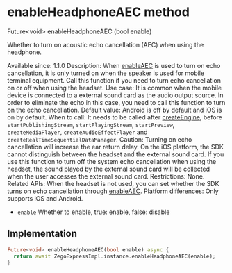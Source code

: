 


# enableHeadphoneAEC method








Future&lt;void> enableHeadphoneAEC
(bool enable)





<p>Whether to turn on acoustic echo cancellation (AEC) when using the headphone.</p>
<p>Available since: 1.1.0
Description: When <a href="../../zego_uikit_prebuilt_live_audio_room/ZegoExpressEnginePreprocess/enableAEC.md">enableAEC</a> is used to turn on echo cancellation, it is only turned on when the speaker is used for mobile terminal equipment. Call this function if you need to turn echo cancellation on or off when using the headset.
Use case: It is common when the mobile device is connected to a external sound card as the audio output source. In order to eliminate the echo in this case, you need to call this function to turn on the echo cancellation.
Default value: Android is off by default and iOS is on by default.
When to call: It needs to be called after <a class="deprecated" href="../../zego_uikit_prebuilt_live_audio_room/ZegoExpressEngine/createEngine.md">createEngine</a>, before <code>startPublishingStream</code>, <code>startPlayingStream</code>, <code>startPreview</code>, <code>createMediaPlayer</code>, <code>createAudioEffectPlayer</code> and <code>createRealTimeSequentialDataManager</code>.
Caution: Turning on echo cancellation will increase the ear return delay. On the iOS platform, the SDK cannot distinguish between the headset and the external sound card. If you use this function to turn off the system echo cancellation when using the headset, the sound played by the external sound card will be collected when the user accesses the external sound card.
Restrictions: None.
Related APIs: When the headset is not used, you can set whether the SDK turns on echo cancellation through <a href="../../zego_uikit_prebuilt_live_audio_room/ZegoExpressEnginePreprocess/enableAEC.md">enableAEC</a>.
Platform differences: Only supports iOS and Android.</p>
<ul>
<li><code>enable</code> Whether to enable, true: enable, false: disable</li>
</ul>



## Implementation

```dart
Future<void> enableHeadphoneAEC(bool enable) async {
  return await ZegoExpressImpl.instance.enableHeadphoneAEC(enable);
}
```







